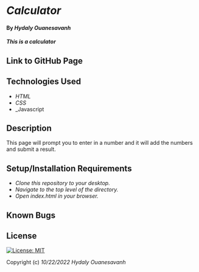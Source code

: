 # _Calculator_
#### By _**Hydaly Ouanesavanh**_
#### _This is a calculator_
## Link to GitHub Page

## Technologies Used

* _HTML_
* _CSS_
* _Javascript

## Description
This page will prompt you to enter in a number and it will add the numbers and submit a result.


## Setup/Installation Requirements

* _Clone this repository to your desktop._
* _Navigate to the top level of the directory._
* _Open index.html in your browser._

## Known Bugs

## License

[![License: MIT](https://img.shields.io/badge/License-MIT-yellow.svg)](https://opensource.org/licenses/MIT)

Copyright (c) _10/22/2022_ _Hydaly Ouanesavanh_